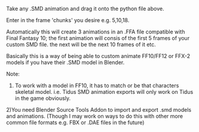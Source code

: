 Take any .SMD animation and drag it onto the python file above.

Enter in the frame 'chunks' you desire e.g. 5,10,18.

Automatically this will create 3 animations in an .FFA file compatible with Final Fantasy 10;
the first animation will consis of the first 5 frames of your custom SMD file. the next will be the next 10 frames of it etc.

Basically this is a way of being able to custom animate FF10/FF12 or FFX-2 models if you have their .SMD model in Blender.

Note:
1) To work with a model in FF10, it has to match or be that characters skeletal model. i.e. Tidus SMD animation exports will only work on Tidus in the game obviously.

2)You need Blender Source Tools Addon to import and export .smd models and animations.
(Though I may work on ways to do this with other more common file formats e.g. FBX or .DAE files in the future)
